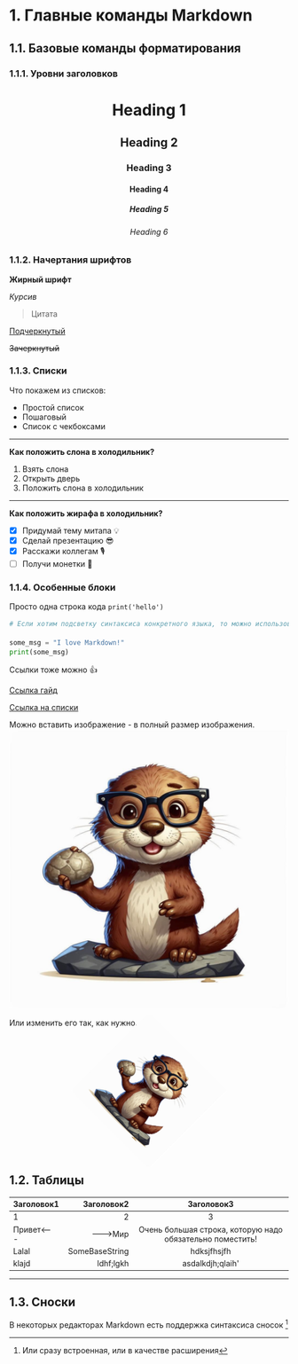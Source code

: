 # 1. Главные команды Markdown

## 1.1. Базовые команды форматирования

### 1.1.1. Уровни заголовков

<center>

<!-- markdownlint-disable MD025 -->
# Heading 1 <!-- omit from toc -->
<!-- markdownlint-enable MD025 -->
## Heading 2<!-- omit from toc -->

### Heading 3<!-- omit from toc -->

#### Heading 4<!-- omit from toc -->

##### Heading 5<!-- omit from toc -->

###### Heading 6<!-- omit from toc -->

</center>

### 1.1.2. Начертания шрифтов
<!-- markdownlint-disable MD036 -->
**Жирный шрифт**

*Курсив*
<!-- markdownlint-enable MD036 -->
> Цитата

<u>Подчеркнутый</u>

~~Зачеркнутый~~

### 1.1.3. Списки

Что покажем из списков:

- Простой список
- Пошаговый
- Список с чекбоксами

---

**Как положить слона в холодильник?**

1. Взять слона
2. Открыть дверь
3. Положить слона в холодильник

---

**Как положить жирафа в холодильник?**

- [x]  Придумай тему митапа 💡
- [x]  Сделай презентацию 😎
- [x]  Расскажи коллегам 🎙
- [ ]  Получи монетки 👛

### 1.1.4. Особенные блоки

Просто одна строка кода
`print('hello')`

```python
# Если хотим подсветку синтаксиса конкретного языка, то можно использовать такой вариант

some_msg = "I love Markdown!"
print(some_msg)
```

Ссылки тоже можно 👍

[Ссылка гайд](https://www.markdownguide.org/cheat-sheet/)

[Ссылка на списки](#113-списки)

Можно вставить изображение - в полный размер изображения.
![alt text](images/pronyra.jpg)

Или изменить его так, как нужно.
<center>
<img src="images/pronyra.jpg" alt="drawing" width="200" style="transform:rotate(45deg);"/>
</center>

<br />


## 1.2. Таблицы

| Заголовок1 | Заголовок2 | Заголовок3|
|:-----------|------------:|:-----------:|
| 1          |            2|            3|
|Привет<---| --->Мир| Очень большая строка, которую надо обязательно поместить! |
|Lalal| SomeBaseString| hdksjfhsjfh |
|klajd| ldhf;lgkh| asdalkdjh;qlaih' |

---

## 1.3. Сноски

В некоторых редакторах Markdown есть поддержка синтаксиса сносок [^1]

[^1]: Или сразу встроенная, или в качестве расширения
